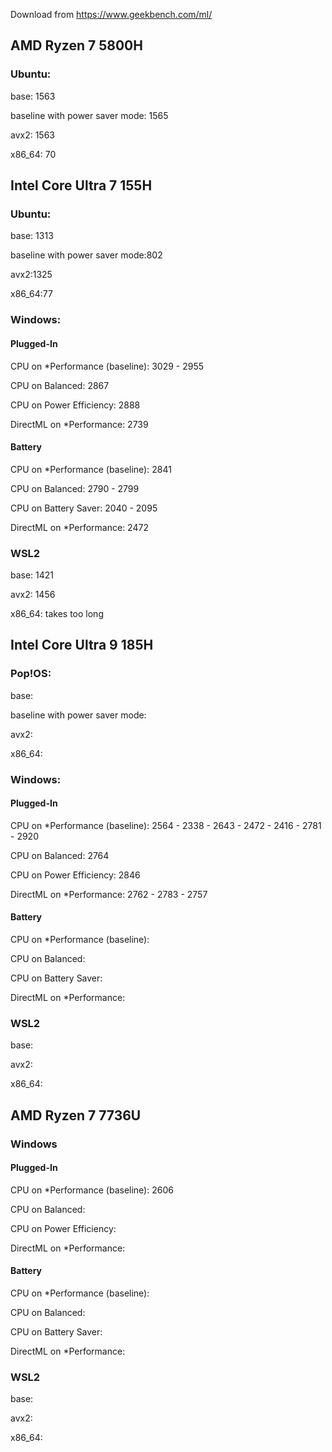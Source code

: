 Download from https://www.geekbench.com/ml/

## AMD Ryzen 7 5800H

### Ubuntu:	
 base: 1563

 baseline with power saver mode: 1565

 avx2: 1563

 x86_64: 70

## Intel Core Ultra 7 155H
 
### Ubuntu:
 base: 1313

 baseline with power saver mode:802

 avx2:1325

 x86_64:77

### Windows:

#### Plugged-In
 CPU on *Performance (baseline): 3029 - 2955

 CPU on Balanced: 2867

 CPU on Power Efficiency: 2888

 DirectML on *Performance: 2739

#### Battery
 CPU on *Performance (baseline): 2841

 CPU on Balanced: 2790 - 2799

 CPU on Battery Saver: 2040 - 2095

 DirectML on *Performance: 2472

### WSL2
 base: 1421

 avx2: 1456

 x86_64: takes too long

## Intel Core Ultra 9 185H
 
### Pop!OS:
 base:

 baseline with power saver mode:

 avx2:

 x86_64:

### Windows:

#### Plugged-In
 CPU on *Performance (baseline): 2564 - 2338 - 2643 - 2472 - 2416 - 2781 - 2920

 CPU on Balanced: 2764

 CPU on Power Efficiency: 2846
 
 DirectML on *Performance: 2762 - 2783 - 2757

#### Battery
 CPU on *Performance (baseline):

 CPU on Balanced:

 CPU on Battery Saver:

 DirectML on *Performance:

### WSL2
 base:

 avx2:
 
 x86_64:

 ## AMD Ryzen 7 7736U

 ### Windows

 #### Plugged-In
 CPU on *Performance (baseline): 2606

 CPU on Balanced:

 CPU on Power Efficiency:
 
 DirectML on *Performance:

#### Battery
 CPU on *Performance (baseline):

 CPU on Balanced:

 CPU on Battery Saver:

 DirectML on *Performance:

### WSL2
 base:

 avx2:
 
 x86_64:
 
